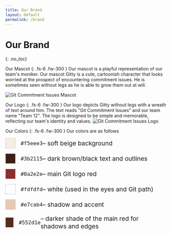 ```yaml
---
title: Our Brand
layout: default
permalink: /brand
--- 
```


# Our Brand
{: .no_toc}

<style>
    .color-sample {
      display: flex;
      align-items: center;
      margin-bottom: 1rem;
      font-size: 1.2rem;
    }
    .swatch {
      width: 30px;
      height: 30px;
      border: 1px solid #ccc;
      margin-right: 1rem;
    }

  </style>

Our Mascot
{: .fs-6 .fw-300 }
Our mascot is a playful representation of our team's moniker. Our mascot Gitty is a cute, cartoonish character that looks worried at the prospect of encountering commitment issues. He is sometimes seen without legs as he is able to grow them out at will. 

![Git Commitment Issues Mascot](/cse110-sp25-group12/assets/images/gitty.png)


Our Logo
{: .fs-6 .fw-300 }
Our logo depicts Gitty without legs with a wreath of text around him. The text reads "Git Commitment Issues" and our team name "Team 12". The logo is designed to be simple and memorable, reflecting our team's identity and values.
![Git Commitment Issues Logo](/cse110-sp25-group12/assets/images/logo.png)


Our Colors
{: .fs-6 .fw-300 }
Our colors are as follows

<div class="color-sample">
    <div class="swatch" style="background-color: #f5eee3;"></div>
    <code>#f5eee3</code> – soft beige background
  </div>

  <div class="color-sample">
    <div class="swatch" style="background-color: #3b2115;"></div>
    <code>#3b2115</code> – dark brown/black text and outlines
  </div>

  <div class="color-sample">
    <div class="swatch" style="background-color: #8a2e2e;"></div>
    <code>#8a2e2e</code> – main Git logo red
  </div>

  <div class="color-sample">
    <div class="swatch" style="background-color: #fdfdfd;"></div>
    <code>#fdfdfd</code> – white (used in the eyes and Git path)
  </div>

  <div class="color-sample">
    <div class="swatch" style="background-color: #e7cab4;"></div>
    <code>#e7cab4</code> – shadow and accent
  </div>

  <div class="color-sample">
    <div class="swatch" style="background-color: #552d1e;"></div>
    <code>#552d1e</code> – darker shade of the main red for shadows and edges
  </div>
